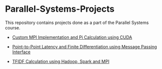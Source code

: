 # Parallel-Systems-Projects
This repository contains projects done as a part of the Parallel Systems course.

* [Custom MPI Implementation and Pi Calculation using CUDA](https://github.com/NikleshPhabiani/Parallel-Systems-Projects/tree/master/Custom%20MPI%20Implementation%20and%20Pi%20Calculation%20using%20CUDA)

* [Point-to-Point Latency and Finite Differentiation using Message Passing Interface](https://github.com/NikleshPhabiani/Parallel-Systems-Projects/tree/master/Point-to-Point%20Latency%20and%20Finite%20Differentiation%20using%20Message%20Passing%20Interface)

* [TFIDF Calculation using Hadoop, Spark and MPI](https://github.com/NikleshPhabiani/Parallel-Systems-Projects/tree/master/Term%20Frequency%20Inverse%20Document%20Frequency%20Calculation%20Using%20Hadoop%2C%20Spark%2C%20MPI)
